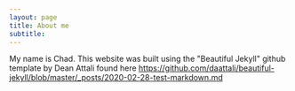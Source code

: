 ```yaml
---
layout: page
title: About me
subtitle: 
---
```


My name is Chad. This website was built using the "Beautiful Jekyll" github template by Dean Attali found here https://github.com/daattali/beautiful-jekyll/blob/master/_posts/2020-02-28-test-markdown.md